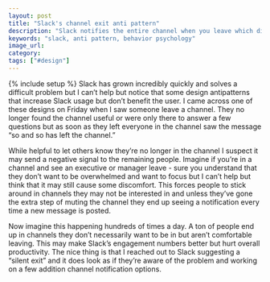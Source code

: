 ```yaml
---
layout: post
title: "Slack's channel exit anti pattern"
description: "Slack notifies the entire channel when you leave which discourages people from leaving channels. This is an antipattern."
keywords: "slack, anti pattern, behavior psychology"
image_url:
category:
tags: ["#design"]
---
```

{% include setup %}
Slack has grown incredibly quickly and solves a difficult problem but I can’t help but notice that some design antipatterns that increase Slack usage but don’t benefit the user. I came across one of these designs on Friday when I saw someone leave a channel. They no longer found the channel useful or were only there to answer a few questions but as soon as they left everyone in the channel saw the message “so and so has left the channel.”

While helpful to let others know they’re no longer in the channel I suspect it may send a negative signal to the remaining people. Imagine if you’re in a channel and see an executive or manager leave - sure you understand that they don’t want to be overwhelmed and want to focus but I can’t help but think that it may still cause some discomfort. This forces people to stick around in channels they may not be interested in and unless they’ve gone the extra step of muting the channel they end up seeing a notification every time a new message is posted.

Now imagine this happening hundreds of times a day. A ton of people end up in channels they don’t necessarily want to be in but aren’t comfortable leaving. This may make Slack’s engagement numbers better but hurt overall productivity. The nice thing is that I reached out to Slack suggesting a “silent exit” and it does look as if they’re aware of the problem and working on a few addition channel notification options.
